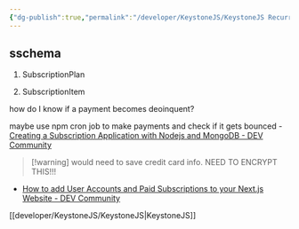 ```yaml
---
{"dg-publish":true,"permalink":"/developer/KeystoneJS/KeystoneJS Recurring Payments with Stripe/","created":"2024-02-29T22:19:56.031-06:00","updated":"2024-06-04T15:44:32.000-05:00"}
---
```


## sschema

1. SubscriptionPlan

2. SubscriptionItem

how do I know if a payment becomes deoinquent? 

maybe use npm cron job to make payments and check if it gets bounced - [Creating a Subscription Application with Nodejs and MongoDB - DEV Community](https://dev.to/dev_tycodez/subscription-based-app-with-nodejs-express-and-mongodb-1k1)

> [!warning] would need to save credit card info. NEED TO ENCRYPT THIS!!!

- [How to add User Accounts and Paid Subscriptions to your Next.js Website - DEV Community](https://dev.to/ajones_codes/how-to-add-user-accounts-and-paid-subscriptions-to-your-nextjs-website-585e)


[[developer/KeystoneJS/KeystoneJS\|KeystoneJS]]